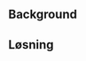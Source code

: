 ## Background
<!-- Why is this pull request necessary? -->

## Løsning
<!-- Summarize what has been done to solve the challenge. -->